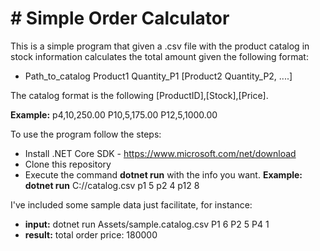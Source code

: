 
# # Simple Order Calculator
This is a simple program that given a .csv file with the product catalog in stock information calculates the total amount given the following format:

 - Path_to_catalog Product1 Quantity_P1 [Product2 Quantity_P2, ....]

The catalog format is the following [ProductID],[Stock],[Price].

**Example:**
p4,10,250.00
P10,5,175.00
P12,5,1000.00

To use the program follow the steps:

 - Install .NET Core SDK - https://www.microsoft.com/net/download
 - Clone this repository
 - Execute the command **dotnet run** with the info you want.
	    **Example: dotnet run** C://catalog.csv p1 5 p2 4 p12 8
	    
I've included some sample data just facilitate, for instance:
 - **input:** dotnet run Assets/sample.catalog.csv P1 6 P2 5 P4 1
 - **result:** total order price: 180000

